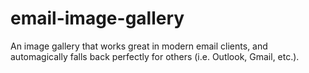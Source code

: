 # email-image-gallery
An image gallery that works great in modern email clients, and automagically falls back perfectly for others (i.e. Outlook, Gmail, etc.).